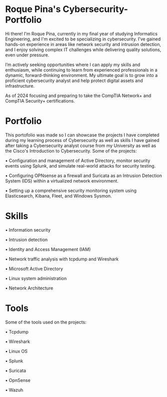 #  Roque Pina's Cybersecurity-Portfolio

Hi there! I'm Roque Pina, currently in my final year of studying Informatics Engineering, and I'm excited to be specializing in cybersecurity. I’ve gained hands-on experience in areas like network security and intrusion detection, and I enjoy solving complex IT challenges while delivering quality solutions, even under pressure.

I’m actively seeking opportunities where I can apply my skills and enthusiasm, while continuing to learn from experienced professionals in a dynamic, forward-thinking environment. My ultimate goal is to grow into a proficient cybersecurity analyst and help protect digital assets and infrastructure.

As of 2024 focusing and preparing to take the CompTIA Network+ and CompTIA Security+ certifications.

#  Portfolio

This portofolio was made so I can showcase the projects I have completed during my learning process of Cybersecurity as well as skills I have gained after taking a Cybersecurity analyst course from my University as well as the Cisco's Introduction to Cybersecurity. Some of the projects:

  •	Configuration and management of Active Directory, monitor security events using Splunk, and simulate real-world attacks for security testing.
  
  •	Configuring OPNsense as a firewall and Suricata as an Intrusion Detection System (IDS) within a virtualized network environment.
  
  •	Setting up a comprehensive security monitoring system using Elasticsearch, Kibana, Fleet, and Windows Sysmon.


# Skills

•	Information security

•	Intrusion detection

•	Identity and Access Management (IAM)

•	Network traffic analysis with tcpdump and Wireshark

•	Microsoft Active Directory

•	Linux system administration

•	Network Architecture


# Tools

Some of the tools used on the projects:

•	Tcpdump

•	Wireshark

•	Linux OS

•	Splunk

•	Suricata

•	OpnSense

•	Wazuh


